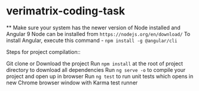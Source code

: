 # verimatrix-coding-task

** Make sure your system has the newer version of Node installed and Angular 9
Node can be installed from `https://nodejs.org/en/download/`
To install Angular, execute this command - `npm install -g @angular/cli`

Steps for project compilation::

Git clone or Download the project
Run `npm install` at the root of project directory to download all dependencies
Run `ng serve -o` to compile your project and open up in browser
Run `ng test` to run unit tests which opens in new Chrome browser window with Karma test runner
